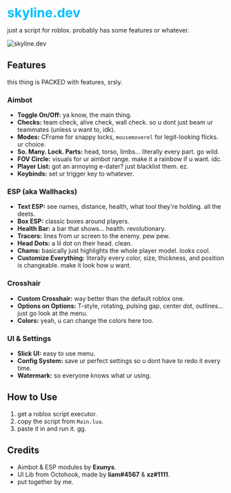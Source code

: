 <span style="color:deepskyblue; font-size: 30px;"><strong>skyline.dev</strong></span>

just a script for roblox. probably has some features or whatever.

![skyline.dev](https://media1.tenor.com/m/0KwYsl1QBVwAAAAd/skylinedev-skyline.gif)


##   Features

this thing is PACKED with features, srsly.

### Aimbot
*   **Toggle On/Off:** ya know, the main thing.
*   **Checks:** team check, alive check, wall check. so u dont just beam ur teammates (unless u want to, idk).
*   **Modes:** CFrame for snappy locks, `mousemoverel` for legit-looking flicks. ur choice.
*   **So. Many. Lock. Parts:** head, torso, limbs... literally every part. go wild.
*   **FOV Circle:** visuals for ur aimbot range. make it a rainbow if u want. idc.
*   **Player List:** got an annoying e-dater? just blacklist them. ez.
*   **Keybinds:** set ur trigger key to whatever.

### ESP (aka Wallhacks)
*   **Text ESP:** see names, distance, health, what tool they're holding. all the deets.
*   **Box ESP:** classic boxes around players.
*   **Health Bar:** a bar that shows... health. revolutionary.
*   **Tracers:** lines from ur screen to the enemy. pew pew.
*   **Head Dots:** a lil dot on their head. clean.
*   **Chams:** basically just highlights the whole player model. looks cool.
*   **Customize Everything:** literally every color, size, thickness, and position is changeable. make it look how u want.

### Crosshair
*   **Custom Crosshair:** way better than the default roblox one.
*   **Options on Options:** T-style, rotating, pulsing gap, center dot, outlines... just go look at the menu.
*   **Colors:** yeah, u can change the colors here too.

### UI & Settings
*   **Slick UI:** easy to use menu.
*   **Config System:** save ur perfect settings so u dont have to redo it every time.
*   **Watermark:** so everyone knows what ur using.

## How to Use

1.  get a roblox script executor.
2.  copy the script from `Main.lua`.
3.  paste it in and run it. gg.

## Credits

*   Aimbot & ESP modules by **Exunys**.
*   UI Lib from Octohook, made by **liam#4567** & **xz#1111**.
*   put together by me.
